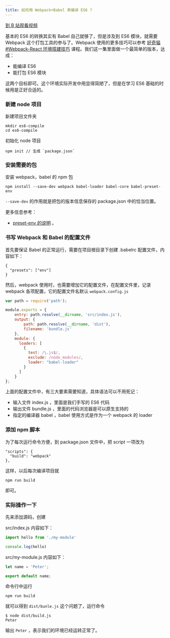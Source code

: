 ```yaml
---
title: 如何用 Webpack+Babel 来编译 ES6 ?
---
```


[到 B 站观看视频](https://www.bilibili.com/video/BV1SV411U7Ad/)

基本的 ES6 的转换其实有 Babel 自己就够了，但是涉及到 ES6 模块，就需要 Webpack 这个打包工具的参与了。Webpack 使用的更多技巧可以参考 [好奇猫#Webpack-React 环境搭建技巧](http://haoqicat.com/webpack-react-tricks) 课程。我们这一集里面做一个最简单的版本，达成：

- 能编译 ES6
- 能打包 ES6 模块

这两个目标即可。这个环境实际开发中用显得简陋了，但是在学习 ES6 基础的时候用是正好合适的。


### 新建 node 项目

新建项目文件夹

```
mkdir es6-compile
cd es6-compile
```

初始化 node 项目

```
npm init // 生成 `package.json`
```

### 安装需要的包

安装 webpack，babel 的 npm 包


```
npm install --save-dev webpack babel-loader babel-core babel-preset-env
```

`--save-dev` 的作用就是把包的版本信息保存的 package.json 中的恰当位置。

更多信息参考：

- [preset-env 的说明](http://babeljs.io/docs/plugins/preset-env/) 。

### 书写 Webpack 和 Babel 的配置文件

首先要保证 Babel 的正常运行，需要在项目根目录下创建 .babelrc 配置文件，内容如下：

```
{
  "presets": ["env"]
}
```


然后，webpack 使用时，也需要增加它的配置文件，在配置文件里，记录 webpack 各项配置，它的配置文件名默认 `webpack.config.js`

```js
var path = require('path');

module.exports = {
    entry: path.resolve(__dirname, 'src/index.js'),
    output: {
        path: path.resolve(__dirname, 'dist'),
        filename: 'bundle.js'
    },
    module: {
      loaders: [
        {
          test: /\.js$/,
          exclude: /node_modules/,
          loader: "babel-loader"
        }
      ]
    }
};

```

上面的配置文件中，有三大要素需要知道，具体语法可以不用死记：

- 输入文件 index.js ，里面是我们手写的 ES6 代码
- 输出文件 bundle.js ，里面的代码浏览器是可以原生支持的
- 指定的编译器 babel ，babel 使用方式是作为一个 webpack 的 loader


### 添加 npm 脚本

为了每次运行命令方便，到 package.json 文件中，把 script 一项改为

```
"scripts": {
  "build": "webpack"
},
```

这样，以后每次编译项目就

```
npm run build
```

即可。

### 实际操作一下

先来添加源码，创建

src/index.js 内容如下：

```js
import hello from './my-module'

console.log(hello)
```

src/my-module.js 内容如下：

```js
let name = 'Peter';

export default name;
```

命令行中运行

```
npm run build
```

就可以得到 `dist/bunle.js` 这个问题了，运行命令

```
$ node dist/build.js
Peter
```

输出 `Peter` ，表示我们的环境已经运转正常了。
